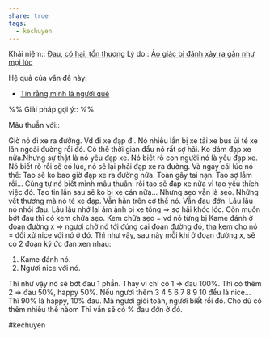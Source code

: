 ```yaml
---
share: true
tags:
  - kechuyen
---
```


Khái niệm:: [Đau, có hại, tổn thương](../T%E1%BB%AB%20%C4%91i%E1%BB%83n/Trung%20t%C3%ADnh/%C4%90au,%20c%C3%B3%20h%E1%BA%A1i,%20t%E1%BB%95n%20th%C6%B0%C6%A1ng.md)
Lý do:: [Ảo giác bị đánh xảy ra gần như mọi lúc](../Kh%C3%B3%20kh%C4%83n/%E1%BA%A2o%20gi%C3%A1c/%E1%BA%A2o%20gi%C3%A1c%20b%E1%BB%8B%20%C4%91%C3%A1nh%20x%E1%BA%A3y%20ra%20g%E1%BA%A7n%20nh%C6%B0%20m%E1%BB%8Di%20l%C3%BAc.md)

Hệ quả của vấn đề này:
- [Tin rằng mình là người què](../Sync%20v%E1%BB%9Bi%20vault%20ch%C3%ADnh/C%E1%BA%A3m%20nh%E1%BA%ADn/Tin%20r%E1%BA%B1ng%20m%C3%ACnh%20l%C3%A0%20ng%C6%B0%E1%BB%9Di%20qu%C3%A8.md)


%%
Giải pháp gợi ý:: 
%%



Mâu thuẫn với:: 

Giờ nó đi xe ra đường.
Vd đi xe đạp đi.
Nó nhiều lần bị xe tải xe bus ủi té xe lăn ngoài đường rồi đó.
Có thể thời gian đầu nó rất sợ hãi.
Ko dám đạp xe nữa.Nhưng sự thật là nó yêu đạp xe.
Nó biết rõ con người nó là yêu đạp xe.
Nó biết rõ rồi sẽ có lúc, nó sẽ lại phải đạp xe ra đường.
Và ngay cái lúc nó thề: Tao sẽ ko bao giờ đạp xe ra đường nữa. Toàn gây tai nạn. Tao sợ lắm rồi...
Cũng tự nó biết mình mâu thuẫn: rồi tao sẽ đạp xe nữa vì tao yêu thích việc đó. Tao tin lần sau sẽ ko bị xe cán nữa...
Nhưng sẹo vẫn là sẹo.
Những vết thương mà nó té xe đạp.
Vẫn hằn trên cơ thể nó.
Vẫn đau đớn.
Lâu lâu nó nhói đau.
Lâu lâu nhớ lại ám ảnh bị xe tông => sợ hãi khóc lóc.
Còn muốn bớt đau thì có kem chữa sẹo.
Kem chữa sẹo = vd nó từng bị Kame đánh ở đoạn đường x => ngươi chở nó tới đúng cái đoạn đường đó, tha kem cho nó = đối xử nice với nó ở đó.
Thì như vậy, sau này mỗi khi ở đoạn đường x, sẽ có 2 đoạn ký ức đan xen nhau:
1. Kame đánh nó.
2. Ngươi nice với nó.

Thì như vậy nó sẽ bớt đau 1 phần.
Thay vì chỉ có 1 => đau 100%.
Thì có thêm 2 => đau 50%, happy 50%.
Nếu ngươi thêm 3 4 5 6 7 8 9 10 đều là nice...
Thì 90% là happy, 10% đau.
Mà ngươi giỏi toán, ngươi biết rồi đó.
Cho dù có thêm nhiều thế nàom
Thì vẫn sẽ có % đau đớn ở đó.

#kechuyen
